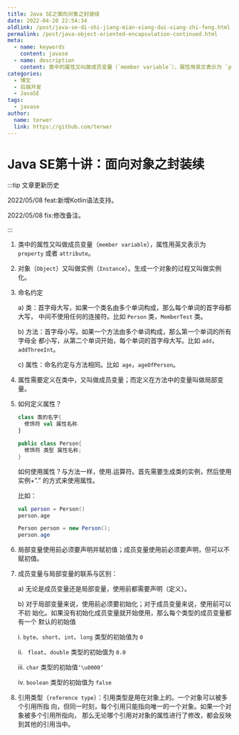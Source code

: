 ```yaml
---
title: Java SE之面向对象之封装续
date: 2022-04-20 22:54:34
oldlink: /post/java-se-di-shi-jiang-mian-xiang-dui-xiang-zhi-feng.html
permalink: /post/java-object-oriented-encapsulation-continued.html
meta:
  - name: keywords
    content: javase
  - name: description
    content: 类中的属性又叫做成员变量（`member variable`），属性用英文表示为 `property` 或者 `attribute`。
categories:
  - 博文
  - 后端开发
  - JavaSE
tags:
  - javase
author: 
  name: terwer
  link: https://github.com/terwer
---
```

# Java SE第十讲：面向对象之封装续

:::tip 文章更新历史

2022/05/08 feat:新增Kotlin语法支持。

2022/05/08 fix:修改备注。

:::

1. 类中的属性又叫做成员变量（`member variable`），属性用英文表示为 `property` 或者
   `attribute`。


2. 对象（`Object`）又叫做实例（`Instance`）。生成一个对象的过程又叫做实例化。


3. 命名约定        
   
   a) 类：首字母大写，如果一个类名由多个单词构成，那么每个单词的首字母都大写，
   中间不使用任何的连接符。比如 `Person` 类，`MemberTest` 类。        
   
   b) 方法：首字母小写。如果一个方法由多个单词构成，那么第一个单词的所有字母全
   都小写，从第二个单词开始，每个单词的首字母大写。比如 `add`，`addThreeInt`。      
   
   c) 属性：命名约定与方法相同。比如` age`，`ageOfPerson`。


4. 属性需要定义在类中，又叫做成员变量；而定义在方法中的变量叫做局部变量。


5. 如何定义属性？

   <code-group>
   
   <code-block title="Kotlin" active>
   
   ```kotlin
   class 类的名字{
     修饰符 val 属性名称
   }
   ```
   
   </code-block>
   
   <code-block title="Java">
   
   ```java
   public class Person{
     修饰符 类型 属性名称;
   }
   ```
   
   </code-block>
   
   </code-group>
   
   如何使用属性？与方法一样，使用.运算符。首先需要生成类的实例，然后使用实例+”.”
   的方式来使用属性。       
   
   比如：
   
   <code-group>
   
   <code-block title="Kotlin" active>
   
   ```kotlin
   val person = Person()
   person.age
   ```
   
   </code-block>
   
   <code-block title="Java">
   
   ```java
   Person person = new Person();
   person.age
   ```
   
   </code-block>
   
   </code-group>


6. 局部变量使用前必须要声明并赋初值；成员变量使用前必须要声明，但可以不赋初值。


7. 成员变量与局部变量的联系与区别：     
   
   a) 无论是成员变量还是局部变量，使用前都需要声明（定义）。       
   
   b) 对于局部变量来说，使用前必须要初始化；对于成员变量来说，使用前可以不初
   始化。如果没有初始化成员变量就开始使用，那么每个类型的成员变量都有一个
   默认的初始值         
   
   i.     `byte`、`short`、`int`、`long` 类型的初始值为 `0 `    
   
   ii.   ` float`、`double` 类型的初始值为 `0.0`        
   
   iii.   `char` 类型的初始值`‘\u0000’`        
   
   iv.  `boolean` 类型的初始值为 `false    `


8. 引用类型（`reference type`）：引用类型是用在对象上的。一个对象可以被多个引用所指
   向，但同一时刻，每个引用只能指向唯一的一个对象。如果一个对象被多个引用所指向，
   那么无论哪个引用对对象的属性进行了修改，都会反映到其他的引用当中。
